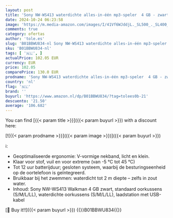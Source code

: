 ```yaml
---
layout: post
title: 'Sony NW-WS413 waterdichte alles-in-één mp3-speler  4 GB - zwart'
date: 2024-10-24 06:23:58
image: 'https://m.media-amazon.com/images/I/41Vf6WJddjL._SL500_._SL400_.jpg'
comments: true
category: ofertas
author: 'tole.es'
slug: 'B01BBWU834-nl Sony NW-WS413 waterdichte alles-in-één mp3-speler 4 GB -...'
sku: 'B01BBWU834-nl'
tags: [ '🇳🇱', ]
actualPrice: 102.05 EUR
currency: EUR
price: 102.05
comparePrice: 130.0 EUR
prodname: 'Sony NW-WS413 waterdichte alles-in-één mp3-speler  4 GB - zwart'
country: 'nl'
flag: '🇳🇱'
brand: ''
buyurl: 'https://www.amazon.nl/dp/B01BBWU834/?tag=tolees0b-21'
descuento: '21.50'
average: '106.682'
---
```


You can find [{{< param title >}}]({{< param buyurl >}}) with a discount here:

[![{{< param prodname >}}]({{< param image >}})]({{< param buyurl >}})

ℹ️:

- Geoptimaliseerde ergonomie: V-vormige nekband, licht en klein.
- Klaar voor stof, vuil en voor extreme (van -5 °C tot 45 °C)
- Tot 12 uur batterijduur; gesloten systeem, waarbij de besturingseenheid op de oortelefoon is geïntegreerd.
- Bruikbaar bij het zwemmen: waterdicht tot 2 m diepte – zelfs in zout water.
- Inhoud: Sony NW-WS413 Walkman 4 GB zwart, standaard oorkussens (S/M/L/LL), waterdichte oorkussens (S/M/L/LL), laadstation met USB-kabel

[🛒 Buy it!!]({{< param buyurl >}})
{{<world>}}B01BBWU834{{</world>}}
